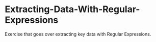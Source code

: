 # Extracting-Data-With-Regular-Expressions
Exercise that goes over extracting key data with Regular Expressions.
